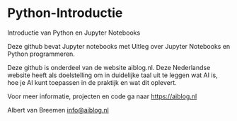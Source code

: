 # Python-Introductie
Introductie van Python en Jupyter Notebooks

Deze github bevat Jupyter notebooks met Uitleg over Jupyter Notebooks en Python programmeren.

Deze github is onderdeel van de website aiblog.nl. Deze Nederlandse website heeft als doelstelling om in duidelijke taal uit te leggen wat AI is, hoe je AI kunt toepassen in de praktijk en wat dit oplevert.

Voor meer informatie, projecten en code ga naar https://aiblog.nl

Albert van Breemen info@aiblog.nl
